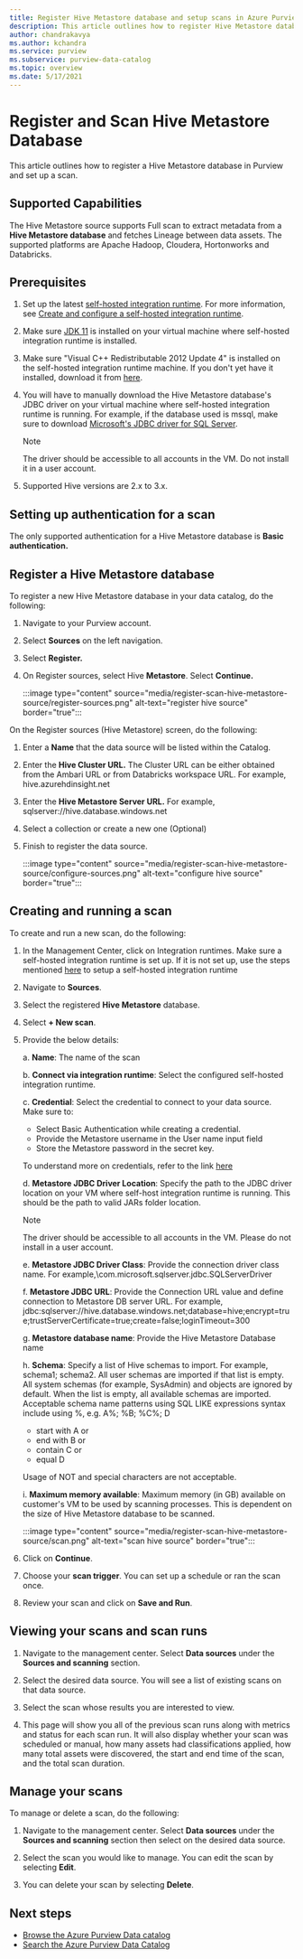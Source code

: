 ```yaml
---
title: Register Hive Metastore database and setup scans in Azure Purview
description: This article outlines how to register Hive Metastore database in Azure Purview and set up a scan.
author: chandrakavya
ms.author: kchandra
ms.service: purview
ms.subservice: purview-data-catalog
ms.topic: overview
ms.date: 5/17/2021
---
```

# Register and Scan Hive Metastore Database

This article outlines how to register a Hive Metastore database in
Purview and set up a scan.

## Supported Capabilities

The Hive Metastore source supports Full scan to extract metadata from a **Hive Metastore database** and fetches Lineage between data assets. The supported platforms are Apache Hadoop, Cloudera, Hortonworks and Databricks.

## Prerequisites

1.  Set up the latest [self-hosted integration
    runtime](https://www.microsoft.com/download/details.aspx?id=39717).
    For more information, see [Create and configure a self-hosted integration runtime](../data-factory/create-self-hosted-integration-runtime.md).

2.  Make sure [JDK
    11](https://www.oracle.com/java/technologies/javase-jdk11-downloads.html)
    is installed on your virtual machine where self-hosted integration
    runtime is installed.

3.  Make sure \"Visual C++ Redistributable 2012 Update 4\" is installed
    on the self-hosted integration runtime machine. If you don\'t yet
    have it installed, download it from
    [here](https://www.microsoft.com/download/details.aspx?id=30679).

4.  You will have to manually download the Hive Metastore database's
    JDBC driver on your virtual machine where self-hosted integration
    runtime is running. For example, if the database used is mssql, make
    sure to download [Microsoft's JDBC driver for SQL Server](/sql/connect/jdbc/download-microsoft-jdbc-driver-for-sql-server).

    > [!Note]
    > The driver should be accessible to all accounts in the VM. Do not install it in a user account.

5.  Supported Hive versions are 2.x to 3.x.

## Setting up authentication for a scan

The only supported authentication for a Hive Metastore database is **Basic authentication.**

## Register a Hive Metastore database

To register a new Hive Metastore database in your data catalog, do the
following:

1.  Navigate to your Purview account.

2.  Select **Sources** on the left navigation.

3.  Select **Register.**

4.  On Register sources, select Hive **Metastore**. Select **Continue.**

    :::image type="content" source="media/register-scan-hive-metastore-source/register-sources.png" alt-text="register hive source" border="true":::

On the Register sources (Hive Metastore) screen, do the following:

1.  Enter a **Name** that the data source will be listed within the
    Catalog.

2.  Enter the **Hive Cluster URL.** The Cluster URL can be either
    obtained from the Ambari URL or from Databricks workspace URL. For
    example, hive.azurehdinsight.net

3.  Enter the **Hive Metastore Server URL.** For example,
    sqlserver://hive.database.windows.net

4.  Select a collection or create a new one (Optional)

5.  Finish to register the data source.

       :::image type="content" source="media/register-scan-hive-metastore-source/configure-sources.png" alt-text="configure hive source" border="true":::


## Creating and running a scan

To create and run a new scan, do the following:

1.  In the Management Center, click on Integration runtimes. Make sure a
    self-hosted integration runtime is set up. If it is not set up, use
    the steps mentioned
    [here](./manage-integration-runtimes.md)
    to setup a self-hosted integration runtime

2.  Navigate to **Sources**.

3.  Select the registered **Hive Metastore** database.

4.  Select **+ New scan**.

5.  Provide the below details:

    a.  **Name**: The name of the scan

    b.  **Connect via integration runtime**: Select the configured
        self-hosted integration runtime.

    c.  **Credential**: Select the credential to connect to your data
        source. Make sure to:

    -   Select Basic Authentication while creating a credential.
    -   Provide the Metastore username in the User name input field
    -   Store the Metastore password in the secret key.

    To understand more on credentials, refer to the link [here](manage-credentials.md)

    d. **Metastore JDBC Driver Location**: Specify the path to the JDBC
    driver location on your VM where self-host integration runtime is
    running. This should be the path to valid JARs folder location.

    > [!Note]
    > The driver should be accessible to all accounts in the VM. Please do not install in a user account.

    e.  **Metastore JDBC Driver Class**: Provide the connection driver class
    name. For example,\com.microsoft.sqlserver.jdbc.SQLServerDriver

    f.  **Metastore JDBC URL**: Provide the Connection URL value and define
    connection to Metastore DB server URL. For example,
    jdbc:sqlserver://hive.database.windows.net;database=hive;encrypt=true;trustServerCertificate=true;create=false;loginTimeout=300

    g.  **Metastore database name**: Provide the Hive Metastore Database name

    h.  **Schema**: Specify a list of Hive schemas to import. For example,
    schema1; schema2. All user schemas are imported if that list is
    empty. All system schemas (for example, SysAdmin) and objects are
    ignored by default. When the list is empty, all available schemas
    are imported.
    Acceptable schema name patterns using SQL LIKE expressions syntax include using %, e.g. A%; %B; %C%; D

    -   start with A or    
    -   end with B or    
    -   contain C or    
    -   equal D

    Usage of NOT and special characters are not acceptable.

    i.  **Maximum memory available**: Maximum memory (in GB) available on
    customer's VM to be used by scanning processes. This is dependent on
    the size of Hive Metastore database to be scanned.

    :::image type="content" source="media/register-scan-hive-metastore-source/scan.png" alt-text="scan hive source" border="true":::

6.  Click on **Continue**.

7.  Choose your **scan trigger**. You can set up a schedule or ran the
    scan once.

8.  Review your scan and click on **Save and Run**.

## Viewing your scans and scan runs

1. Navigate to the management center. Select **Data sources** under the **Sources and scanning** section.

2. Select the desired data source. You will see a list of existing scans on that data source.

3. Select the scan whose results you are interested to view.

4. This page will show you all of the previous scan runs along with metrics and status for each scan run. It will also display whether your scan was scheduled or manual, how many assets had classifications applied, how many total assets were discovered, the start and end time of the scan, and the total scan duration.

## Manage your scans

To manage or delete a scan, do the following:

1. Navigate to the management center. Select **Data sources** under the **Sources and scanning** section then select on the desired data source.

2. Select the scan you would like to manage. You can edit the scan by selecting **Edit**.

3. You can delete your scan by selecting **Delete**.

## Next steps

- [Browse the Azure Purview Data catalog](how-to-browse-catalog.md)
- [Search the Azure Purview Data Catalog](how-to-search-catalog.md)
